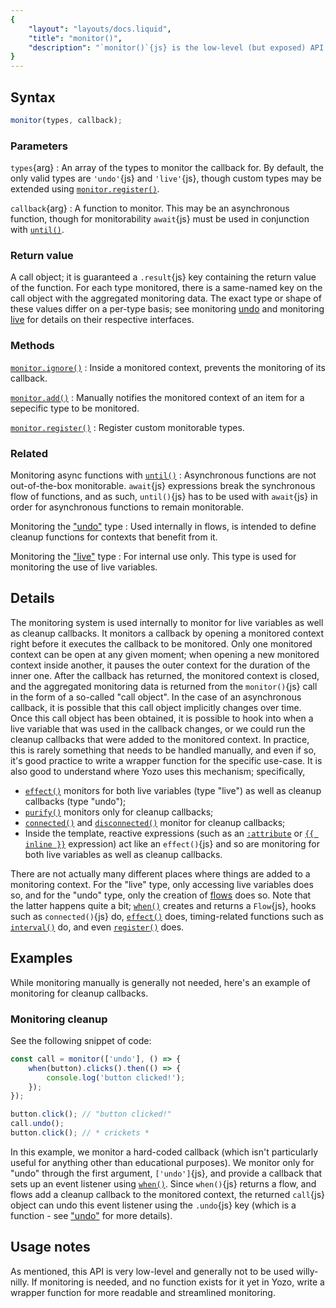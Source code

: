 ```yaml
---
{
	"layout": "layouts/docs.liquid",
	"title": "monitor()",
	"description": "`monitor()`{js} is the low-level (but exposed) API responsible for monitoring the use of flows and reactive variables."
}
---
```


## Syntax

```js
monitor(types, callback);
```

### Parameters

`types`{arg}
: An array of the types to monitor the callback for. By default, the only valid types are `'undo'`{js} and `'live'`{js}, though custom types may be extended using [`monitor.register()`](/docs/monitor/register/).

`callback`{arg}
: A function to monitor. This may be an asynchronous function, though for monitorability `await`{js} must be used in conjunction with [`until()`](/docs/monitor/until/).


### Return value

A call object; it is guaranteed a `.result`{js} key containing the return value of the function. For each type monitored, there is a same-named key on the call object with the aggregated monitoring data. The exact type or shape of these values differ on a per-type basis; see monitoring [undo](/docs/monitor/undo/) and monitoring [live](/docs/monitor/live/) for details on their respective interfaces.

### Methods

[`monitor.ignore()`](/docs/monitor/ignore/)
: Inside a monitored context, prevents the monitoring of its callback.

[`monitor.add()`](/docs/monitor/add/)
: Manually notifies the monitored context of an item for a sepecific type to be monitored.

[`monitor.register()`](/docs/monitor/register/)
: Register custom monitorable types.

### Related

Monitoring async functions with [`until()`](/docs/monitor/until/)
: Asynchronous functions are not out-of-the-box monitorable. `await`{js} expressions break the synchronous flow of functions, and as such, `until()`{js} has to be used with `await`{js} in order for asynchronous functions to remain monitorable.

Monitoring the ["undo"](/docs/monitor/undo/) type
: Used internally in flows, is intended to define cleanup functions for contexts that benefit from it.

Monitoring the ["live"](/docs/monitor/live/) type
: For internal use only. This type is used for monitoring the use of live variables.

## Details

The monitoring system is used internally to monitor for live variables as well as cleanup callbacks. It monitors a callback by opening a monitored context right before it executes the callback to be monitored. Only one monitored context can be open at any given moment; when opening a new monitored context inside another, it pauses the outer context for the duration of the inner one. After the callback has returned, the monitored context is closed, and the aggregated monitoring data is returned from the `monitor()`{js} call in the form of a so-called "call object". In the case of an asynchronous callback, it is possible that this call object implicitly changes over time. Once this call object has been obtained, it is possible to hook into when a live variable that was used in the callback changes, or we could run the cleanup callbacks that were added to the monitored context. In practice, this is rarely something that needs to be handled manually, and even if so, it's good practice to write a wrapper function for the specific use-case. It is also good to understand where Yozo uses this mechanism; specifically,

- [`effect()`](/docs/effect/) monitors for both live variables (type "live") as well as cleanup callbacks (type "undo");
- [`purify()`](/docs/purify/) monitors only for cleanup callbacks;
- [`connected()`](/docs/components/connected/) and [`disconnected()`](/docs/components/disconnected/) monitor for cleanup callbacks;
- Inside the template, reactive expressions (such as an [`:attribute`](/docs/components/template/attributes/) or [`{{ inline }}`](/docs/components/template/inline/) expression) act like an `effect()`{js} and so are monitoring for both live variables as well as cleanup callbacks.

There are not actually many different places where things are added to a monitoring context. For the "live" type, only accessing live variables does so, and for the "undo" type, only the creation of [flows](/docs/flow/) does so. Note that the latter happens quite a bit; [`when()`](/docs/when/) creates and returns a `Flow`{js}, hooks such as `connected()`{js} do, [`effect()`](/docs/effect/) does, timing-related functions such as [`interval()`](/docs/interval/) do, and even [`register()`](/docs/register/) does.

## Examples

While monitoring manually is generally not needed, here's an example of monitoring for cleanup callbacks.

### Monitoring cleanup

See the following snippet of code:

```js
const call = monitor(['undo'], () => {
	when(button).clicks().then(() => {
		console.log('button clicked!');
	});
});

button.click(); // "button clicked!"
call.undo();
button.click(); // * crickets *
```

In this example, we monitor a hard-coded callback (which isn't particularly useful for anything other than educational purposes). We monitor only for "undo" through the first argument, `['undo']`{js}, and provide a callback that sets up an event listener using [`when()`](/docs/when/). Since `when()`{js} returns a flow, and flows add a cleanup callback to the monitored context, the returned `call`{js} object can undo this event listener using the `.undo`{js} key (which is a function - see ["undo"](/docs/monitor/undo/) for more details).

## Usage notes

As mentioned, this API is very low-level and generally not to be used willy-nilly. If monitoring is needed, and no function exists for it yet in Yozo, write a wrapper function for more readable and streamlined monitoring.
